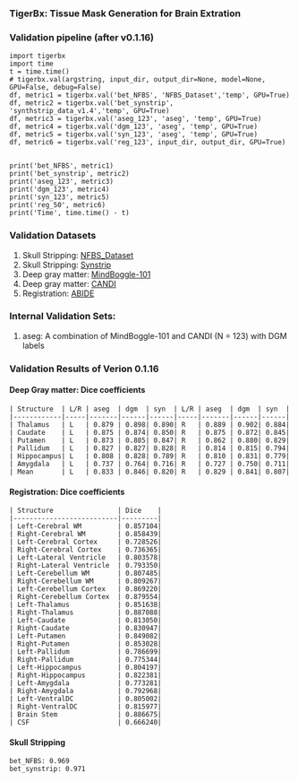 ### TigerBx: Tissue Mask Generation for Brain Extration

### Validation pipeline (after v0.1.16)

    import tigerbx
    import time
    t = time.time()
    # tigerbx.val(argstring, input_dir, output_dir=None, model=None, GPU=False, debug=False)
    df, metric1 = tigerbx.val('bet_NFBS', 'NFBS_Dataset','temp', GPU=True)
    df, metric2 = tigerbx.val('bet_synstrip', 'synthstrip_data_v1.4','temp', GPU=True)
    df, metric3 = tigerbx.val('aseg_123', 'aseg', 'temp', GPU=True)
    df, metric4 = tigerbx.val('dgm_123', 'aseg', 'temp', GPU=True)
    df, metric5 = tigerbx.val('syn_123', 'aseg', 'temp', GPU=True)
    df, metric6 = tigerbx.val('reg_123', input_dir, output_dir, GPU=True)

    
    print('bet_NFBS', metric1)
    print('bet_synstrip', metric2)
    print('aseg_123', metric3)
    print('dgm_123', metric4)
    print('syn_123', metric5)
    print('reg_50', metric6)
    print('Time', time.time() - t)

### Validation Datasets
1. Skull Stripping: [NFBS_Dataset](http://preprocessed-connectomes-project.org/NFB_skullstripped)
2. Skull Stripping: [Synstrip](https://surfer.nmr.mgh.harvard.edu/docs/synthstrip)
3. Deep gray matter: [MindBoggle-101](https://mindboggle.info/)
4. Deep gray matter: [CANDI](https://www.nitrc.org/projects/candi_share/)
5. Registration: [ABIDE](https://fcon_1000.projects.nitrc.org/indi/abide/)


### Internal Validation Sets:
1. aseg: A combination of MindBoggle-101 and CANDI (N = 123) with DGM labels

### Validation Results of Verion 0.1.16
#### Deep Gray matter: Dice coefficients

    | Structure  | L/R | aseg  | dgm  | syn  | L/R | aseg  | dgm  | syn  |
    |------------|-----|-------|------|------|-----|-------|------|------|
    | Thalamus   | L   | 0.879 | 0.898| 0.890| R   | 0.889 | 0.902| 0.884|
    | Caudate    | L   | 0.875 | 0.874| 0.850| R   | 0.875 | 0.872| 0.845|
    | Putamen    | L   | 0.873 | 0.885| 0.847| R   | 0.862 | 0.880| 0.829|
    | Pallidum   | L   | 0.827 | 0.827| 0.828| R   | 0.814 | 0.815| 0.794|
    | Hippocampus| L   | 0.808 | 0.828| 0.789| R   | 0.810 | 0.831| 0.779|
    | Amygdala   | L   | 0.737 | 0.764| 0.716| R   | 0.727 | 0.750| 0.711|
    | Mean       | L   | 0.833 | 0.846| 0.820| R   | 0.829 | 0.841| 0.807|
#### Registration: Dice coefficients

    | Structure                | Dice    |
    |--------------------------|---------|
    | Left-Cerebral WM         | 0.857104|
    | Right-Cerebral WM        | 0.858439|
    | Left-Cerebral Cortex     | 0.728526|
    | Right-Cerebral Cortex    | 0.736365|
    | Left-Lateral Ventricle   | 0.803578|
    | Right-Lateral Ventricle  | 0.793350|
    | Left-Cerebellum WM       | 0.807485|
    | Right-Cerebellum WM      | 0.809267|
    | Left-Cerebellum Cortex   | 0.869220|
    | Right-Cerebellum Cortex  | 0.879554|
    | Left-Thalamus            | 0.851638|
    | Right-Thalamus           | 0.887088|
    | Left-Caudate             | 0.813050|
    | Right-Caudate            | 0.830947|
    | Left-Putamen             | 0.849082|
    | Right-Putamen            | 0.853028|
    | Left-Pallidum            | 0.786699|
    | Right-Pallidum           | 0.775344|
    | Left-Hippocampus         | 0.804197|
    | Right-Hippocampus        | 0.822381|
    | Left-Amygdala            | 0.773281|
    | Right-Amygdala           | 0.792968|
    | Left-VentralDC           | 0.805002|
    | Right-VentralDC          | 0.815977|
    | Brain Stem               | 0.886675|
    | CSF                      | 0.666240|
#### Skull Stripping
    bet_NFBS: 0.969
    bet_synstrip: 0.971





